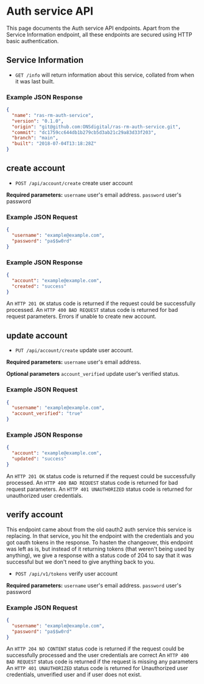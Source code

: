 # Auth service API

 This page documents the Auth service API endpoints. Apart from the Service Information endpoint, all these endpoints
 are secured using HTTP basic authentication.

## Service Information

* `GET /info` will return information about this service, collated from when it was last built.

### Example JSON Response

```json
{
  "name": "ras-rm-auth-service",
  "version": "0.1.0",
  "origin": "git@github.com:ONSdigital/ras-rm-auth-service.git",
  "commit": "dc1759cc644db1b279cb5d3ab21c29a83d33f203",
  "branch": "main",
  "built": "2018-07-04T13:18:28Z"
}
```

## create account

* `POST /api/account/create` create user account

**Required parameters:**
`username` user's email address.
`password` user's password

### Example JSON Request

```json
{
  "username": "example@example.com",
  "password": "pa$$w0rd"
}
```

### Example JSON Response

```json
{
  "account": "example@example.com",
  "created": "success"
}
```

An `HTTP 201 OK` status code is returned if the request could be successfully processed.
An `HTTP 400 BAD REQUEST` status code is returned for bad request parameters.
Errors if unable to create new account.

## update account

* `PUT /api/account/create` update user account.

**Required parameters:**
`username` user's email address.

**Optional parameters**
`account_verified` update user's verified status.

### Example JSON Request

```json
{
  "username": "example@example.com",
  "account_verified": "true"
}
```

### Example JSON Response

```json
{
  "account": "example@example.com",
  "updated": "success"
}
```

An `HTTP 201 OK` status code is returned if the request could be successfully processed.
An `HTTP 400 BAD REQUEST` status code is returned for bad request parameters.
An `HTTP 401 UNAUTHORIZED` status code is returned for unauthorized user credentials.

## verify account

This endpoint came about from the old oauth2 auth service this service is replacing.  In that service, you hit the endpoint
with the credentials and you got oauth tokens in the response.  To hasten the changeover, this endpoint was left as is, but instead
of it returning tokens (that weren't being used by anything), we give a response with a status code of 204 to say that it was successful
but we don't need to give anything back to you.

* `POST /api/v1/tokens` verify user account

**Required parameters:**
`username` user's email address.
`password` user's password

### Example JSON Request

```json
{
  "username": "example@example.com",
  "password": "pa$$w0rd"
}
```

An `HTTP 204 NO CONTENT` status code is returned if the request could be successfully processed and the user credentials are correct
An `HTTP 400 BAD REQUEST` status code is returned if the request is missing any parameters
An `HTTP 401 UNAUTHORIZED` status code is returned for Unauthorized user credentials, unverified user and if user does not exist.
